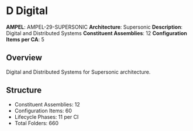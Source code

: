 # D Digital

**AMPEL**: AMPEL-29-SUPERSONIC
**Architecture**: Supersonic
**Description**: Digital and Distributed Systems
**Constituent Assemblies**: 12
**Configuration Items per CA**: 5

## Overview
Digital and Distributed Systems for Supersonic architecture.

## Structure
- Constituent Assemblies: 12
- Configuration Items: 60
- Lifecycle Phases: 11 per CI
- Total Folders: 660

